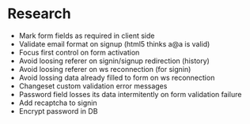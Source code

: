 # Research

- Mark form fields as required in client side
- Validate email format on signup (html5 thinks a@a is valid)
- Focus first control on form activation
- Avoid loosing referer on signin/signup redirection (history)
- Avoid loosing referer on ws reconnection (for signin)
- Avoid lossing data already filled to form on ws reconnection
- Changeset custom validation error messages
- Password field losses its data intermitently on form validation failure
- Add recaptcha to signin
- Encrypt password in DB
